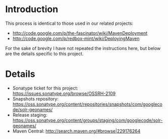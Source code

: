 Introduction
=====

This process is identical to those used in our related projects:
 * http://code.google.com/p/the-fascinator/wiki/MavenDeployment
 * http://code.google.com/p/redbox-mint/wiki/DeployingMaven

For the sake of brevity I have not repeated the instructions here, but below are the details specific to this project.

Details
=====
 * Sonatype ticket for this project: https://issues.sonatype.org/browse/OSSRH-2109
 * Snapshots repository: https://oss.sonatype.org/content/repositories/snapshots/com/googlecode/solr-geonames/
 * Release staging: https://oss.sonatype.org/content/groups/staging/com/googlecode/solr-geonames/
 * Maven Central: http://search.maven.org/#browse|229176264
